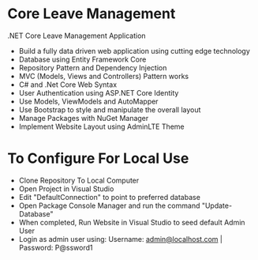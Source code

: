 # Core Leave Management
.NET Core Leave Management Application
- Build a fully data driven web application using cutting edge technology 
- Database using Entity Framework Core
- Repository Pattern and Dependency Injection
- MVC (Models, Views and Controllers) Pattern works
- C# and .Net Core Web Syntax
- User Authentication using ASP.NET Core Identity
- Use Models, ViewModels and AutoMapper 
- Use Bootstrap to style and manipulate the overall layout
- Manage Packages with NuGet Manager
- Implement Website Layout using AdminLTE Theme

# To Configure For Local Use
- Clone Repository To Local Computer
- Open Project in Visual Studio
- Edit "DefaultConnection" to point to preferred database
- Open Package Console Manager and run the command "Update-Database"
- When completed, Run Website in Visual Studio to seed default Admin User
- Login as admin user using: Username: admin@localhost.com | Password: P@ssword1

